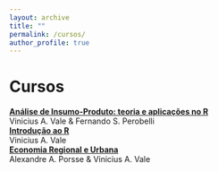 ```yaml
---
layout: archive
title: ""
permalink: /cursos/
author_profile: true
---
```


# Cursos

[**Análise de Insumo-Produto: teoria e aplicações no R**](http://www.nedur.ufpr.br/portal/cursos/insumo-produto-r/)\
Vinicius A. Vale & Fernando S. Perobelli\
[**Introdução ao R**](http://www.nedur.ufpr.br/portal/cursos/introducao-r/)\
Vinicius A. Vale\
[**Economia Regional e Urbana**](http://www.nedur.ufpr.br/portal/cursos/eru/)\
Alexandre A. Porsse & Vinicius A. Vale
